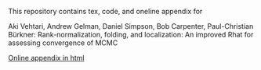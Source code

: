 This repository contains tex, code, and oneline appendix for 

Aki Vehtari, Andrew Gelman, Daniel Simpson, Bob Carpenter,
Paul-Christian Bürkner: Rank-normalization, folding, and localization:
An improved Rhat for assessing convergence of MCMC

[Online appendix in html](https://avehtari.github.io/rhat_ess/rhat_ess.html)
